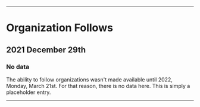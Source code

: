 
***

# Organization Follows

## 2021 December 29th

### No data

The ability to follow organizations wasn't made available until 2022, Monday, March 21st. For that reason, there is no data here. This is simply a placeholder entry.

***

